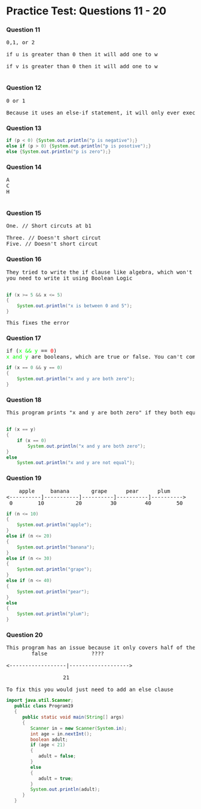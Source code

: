 # Practice Test: Questions 11 - 20
### Question 11 
<pre>
0,1, or 2 <br>
if u is greater than 0 then it will add one to w <br>
if v is greater than 0 then it will add one to w <br>
</pre>
### Question 12 
<pre>
0 or 1 <br>
Because it uses an else-if statement, it will only ever execute one of the clauses 
</pre>
### Question 13 
```java
if (p < 0) {System.out.println("p is negative");}
else if (p > 0) {System.out.println("p is posotive");}
else {System.out.println("p is zero");}
```

### Question 14 
<pre>
A
C
H

</pre>
### Question 15 
<pre>
One. // Short circuts at b1 <br>
Three. // Doesn't short circut
Five. // Doesn't short circut
</pre>
### Question 16 
<pre>
They tried to write the if clause like algebra, which won't compile 
you need to write it using Boolean Logic <br>
</pre>
```java
if (x >= 5 && x <= 5)
{
    System.out.println("x is between 0 and 5");
}
```
<pre>
This fixes the error
</pre>
### Question 17 
<pre>
if (<font color="#00FF00">x && y</font> == <font color="red">0</font>)
<font color="#00FF00">x and y</font> are booleans, which are true or false. You can't compare booleans to an <font color="red">integer</font> 
</pre>
```java
if (x == 0 && y == 0)
{
    System.out.println("x and y are both zero");
}
```
### Question 18 
<pre>
This program prints "x and y are both zero" if they both equal 0, and it prints "x and y are not equal if they are not equal <br>
</pre>
```java
if (x == y)
{
    if (x == 0)
        System.out.println("x and y are both zero");
}
else 
    System.out.println("x and y are not equal");
```
### Question 19 
<pre>
    apple     banana       grape      pear      plum
<----------]-----------]----------]----------]---------->
 0        10          20         30         40        50 
</pre>
```java
if (n <= 10)
{
    System.out.println("apple");
}
else if (n <= 20)
{
    System.out.println("banana");
}
else if (n <= 30)
{
    System.out.println("grape");
}
else if (n <= 40)
{
    System.out.println("pear");
}
else 
{
    System.out.println("plum");
}
```
### Question 20 
<pre>
This program has an issue because it only covers half of the number line so the boolean 'adult' wont have a value if the input is on the other half of the number line 
        false              ???? <br>
<------------------|-------------------> <br>
                  21 <br>
To fix this you would just need to add an else clause
</pre>
```java
import java.util.Scanner;
   public class Program19
   {
      public static void main(String[] args)
      {
         Scanner in = new Scanner(System.in);
         int age = in.nextInt();
         boolean adult;
         if (age < 21)
         {
            adult = false;
         }
         else
         {
            adult = true;
         }
         System.out.println(adult);
      }
   }
```